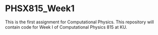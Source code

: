 # PHSX815_Week1
This is the first assignment for Computational Physics. This repository will contain code for Week I of Computational Physics 815 at KU.
